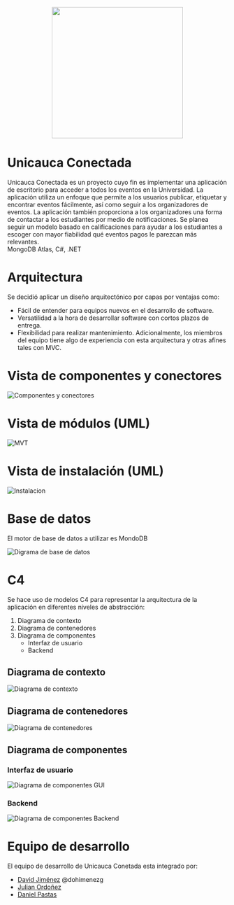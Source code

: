 <p align="center">
  <img width="300px" src="images/logo.png">
</p>

# Unicauca Conectada

Unicauca Conectada es un proyecto cuyo fin es implementar una aplicación de
escritorio para acceder a todos los eventos en la Universidad. La aplicación
utiliza un enfoque que permite a los usuarios publicar, etiquetar y encontrar
eventos fácilmente, así como seguir a los organizadores de eventos. La
aplicación también proporciona a los organizadores una forma de contactar a los
estudiantes por medio de notificaciones. Se planea seguir un modelo basado en
calificaciones para ayudar a los estudiantes a escoger con mayor fiabilidad qué
eventos pagos le parezcan más relevantes. \
MongoDB Atlas, C#, .NET

# Arquitectura

Se decidió aplicar un diseño arquitectónico por capas por ventajas como:
* Fácil de entender para equipos nuevos en el desarrollo de software.
* Versatilidad a la hora de desarrollar software con cortos plazos de entrega.
* Flexibilidad para realizar mantenimiento.
Adicionalmente, los miembros del equipo tiene algo de experiencia con esta
arquitectura y otras afines tales con MVC.

# Vista de componentes y conectores

![Componentes y conectores](images/model/c&c.png)

# Vista de módulos (UML)

![MVT](images/model/mvt.png)

# Vista de instalación (UML)

![Instalacion](images/model/MODEL_instalacion.jpg)

# Base de datos

El motor de base de datos a utilizar es MondoDB

![Digrama de base de datos](images/database/basededatos.png) 

# C4

Se hace uso de modelos C4 para representar la arquitectura de la aplicación en
diferentes niveles de abstracción: 

1. Diagrama de contexto
2. Diagrama de contenedores
3. Diagrama de componentes
    * Interfaz de usuario
    * Backend 

## Diagrama de contexto

![Diagrama de contexto](images/c4/contexto.png)

## Diagrama de contenedores

![Diagrama de contenedores](images/c4/contenedores.png)

## Diagrama de componentes

### Interfaz de usuario

![Diagrama de componentes GUI](images/c4/C4_componentesGUI.png)

### Backend

![Diagrama de componentes Backend](images/c4/componentesBackend.png)

# Equipo de desarrollo

El equipo de desarrollo de Unicauca Conetada esta integrado por:  
- [David Jiménez](https://github.com/dohimenezg) @dohimenezg
- [Julian Ordoñez](https://github.com/juleMay)
- [Daniel Pastas](https://github.com/pdaniel102)

